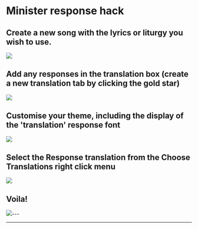 # Minister response hack

## Create a new song with the lyrics or liturgy you wish to use.

![](Quelea_Repsonse_Hack1.png)

## Add any responses in the translation box (create a new translation tab by clicking the gold star)

![](Quelea_Repsonse_Hack2.png)

## Customise your theme, including the display of the 'translation' response font

![](Quelea_Repsonse_Hack3.png)

## Select the Response translation from the Choose Translations right click menu

![](Quelea_Repsonse_Hack5.png)

## Voila\!

![](Quelea_Repsonse_Hack4.png)---

---
